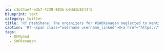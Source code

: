 ```yaml
---
id: c1b34ae7-e3b7-4239-803b-b0dd1b8244f5
blueprint: text
category: twitter
title: 'RT @tehShane: The organizers for #SWOkanagan neglected to mention the prize that we all win at the end of the evening -- SLEEP! #OhMyGod ...'
caption: 'RT <span class="username username_linked">@<a href="https://twitter.com/tehShane" title="Shane Lawrence">tehShane</a></span>: The organizers for <span class="hashtag hashtag_local">#<a href="http://tweettemp.darylchymko.ca/?tag=swokanagan">SWOkanagan</a> neglected to mention the prize that we all win at the end of the evening -- SLEEP! #OhMyGod ...'
tags:
  - OhMyGod
  - SWOkanagan
---
```

